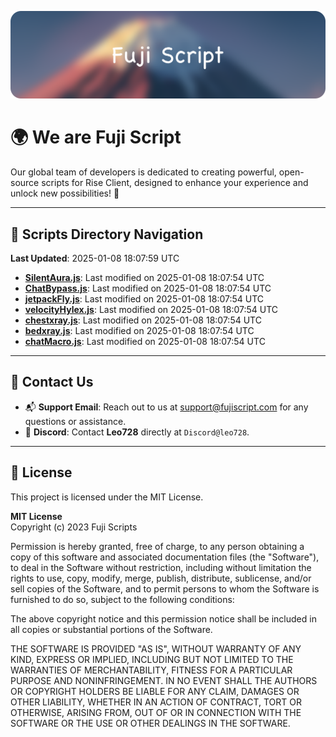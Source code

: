 ![Banner](.github/b.webp)

# 🌍 **We are Fuji Script**

Our global team of developers is dedicated to creating powerful, open-source scripts for Rise Client, designed to enhance your experience and unlock new possibilities! 🌟

---
<!-- SCRIPTS_NAVIGATION_START -->
## 📂 **Scripts Directory Navigation**

**Last Updated**: 2025-01-08 18:07:59 UTC

- **[SilentAura.js](scripts/SilentAura.js)**: Last modified on 2025-01-08 18:07:54 UTC
- **[ChatBypass.js](scripts/ChatBypass.js)**: Last modified on 2025-01-08 18:07:54 UTC
- **[jetpackFly.js](scripts/jetpackFly.js)**: Last modified on 2025-01-08 18:07:54 UTC
- **[velocityHylex.js](scripts/velocityHylex.js)**: Last modified on 2025-01-08 18:07:54 UTC
- **[chestxray.js](scripts/chestxray.js)**: Last modified on 2025-01-08 18:07:54 UTC
- **[bedxray.js](scripts/bedxray.js)**: Last modified on 2025-01-08 18:07:54 UTC
- **[chatMacro.js](scripts/chatMacro.js)**: Last modified on 2025-01-08 18:07:54 UTC

<!-- SCRIPTS_NAVIGATION_END -->

---

## 💬 **Contact Us**  
- 📬 **Support Email**: Reach out to us at [support@fujiscript.com](mailto:support@fujiscript.com) for any questions or assistance.  
- 💬 **Discord**: Contact **Leo728** directly at `Discord@leo728`.

---

## 📜 **License**

This project is licensed under the MIT License.  

**MIT License**  
Copyright (c) 2023 Fuji Scripts  

Permission is hereby granted, free of charge, to any person obtaining a copy of this software and associated documentation files (the "Software"), to deal in the Software without restriction, including without limitation the rights to use, copy, modify, merge, publish, distribute, sublicense, and/or sell copies of the Software, and to permit persons to whom the Software is furnished to do so, subject to the following conditions:  

The above copyright notice and this permission notice shall be included in all copies or substantial portions of the Software.  

THE SOFTWARE IS PROVIDED "AS IS", WITHOUT WARRANTY OF ANY KIND, EXPRESS OR IMPLIED, INCLUDING BUT NOT LIMITED TO THE WARRANTIES OF MERCHANTABILITY, FITNESS FOR A PARTICULAR PURPOSE AND NONINFRINGEMENT. IN NO EVENT SHALL THE AUTHORS OR COPYRIGHT HOLDERS BE LIABLE FOR ANY CLAIM, DAMAGES OR OTHER LIABILITY, WHETHER IN AN ACTION OF CONTRACT, TORT OR OTHERWISE, ARISING FROM, OUT OF OR IN CONNECTION WITH THE SOFTWARE OR THE USE OR OTHER DEALINGS IN THE SOFTWARE.  
